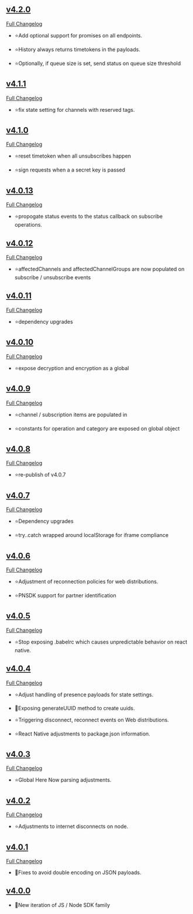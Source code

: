 
## [v4.2.0](https://github.com/pubnub/javascript/tree/v4.2.0)


  [Full Changelog](https://github.com/pubnub/javascript/compare/v4.1.1...v4.2.0)


- ⭐Add optional support for promises on all endpoints.



- ⭐History always returns timetokens in the payloads.



- ⭐Optionally, if queue size is set, send status on queue size threshold



## [v4.1.1](https://github.com/pubnub/javascript/tree/v4.1.1)


  [Full Changelog](https://github.com/pubnub/javascript/compare/v4.1.0...v4.1.1)


- ⭐fix state setting for channels with reserved tags.



## [v4.1.0](https://github.com/pubnub/javascript/tree/v4.1.0)


  [Full Changelog](https://github.com/pubnub/javascript/compare/v4.0.13...v4.1.0)


- ⭐reset timetoken when all unsubscribes happen



- ⭐sign requests when a a secret key is passed



## [v4.0.13](https://github.com/pubnub/javascript/tree/v4.0.13)


  [Full Changelog](https://github.com/pubnub/javascript/compare/v4.0.12...v4.0.13)


- ⭐propogate status events to the status callback on subscribe operations.



## [v4.0.12](https://github.com/pubnub/javascript/tree/v4.0.12)


  [Full Changelog](https://github.com/pubnub/javascript/compare/v4.0.11...v4.0.12)


- ⭐affectedChannels and affectedChannelGroups are now populated on subscribe / unsubscribe events



## [v4.0.11](https://github.com/pubnub/javascript/tree/v4.0.11)


  [Full Changelog](https://github.com/pubnub/javascript/compare/v4.0.10...v4.0.11)


- ⭐dependency upgrades



## [v4.0.10](https://github.com/pubnub/javascript/tree/v4.0.10)


  [Full Changelog](https://github.com/pubnub/javascript/compare/v4.0.9...v4.0.10)


- ⭐expose decryption and encryption as a global



## [v4.0.9](https://github.com/pubnub/javascript/tree/v4.0.9)


  [Full Changelog](https://github.com/pubnub/javascript/compare/v4.0.8...v4.0.9)


- ⭐channel / subscription items are populated in



- ⭐constants for operation and category are exposed on global object



## [v4.0.8](https://github.com/pubnub/javascript/tree/v4.0.8)


  [Full Changelog](https://github.com/pubnub/javascript/compare/v4.0.7...v4.0.8)


- ⭐re-publish of v4.0.7



## [v4.0.7](https://github.com/pubnub/javascript/tree/v4.0.7)


  [Full Changelog](https://github.com/pubnub/javascript/compare/v4.0.6...v4.0.7)


- ⭐Dependency upgrades



- ⭐try..catch wrapped around localStorage for iframe compliance



## [v4.0.6](https://github.com/pubnub/javascript/tree/v4.0.6)


  [Full Changelog](https://github.com/pubnub/javascript/compare/v4.0.5...v4.0.6)


- ⭐Adjustment of reconnection policies for web distributions.



- ⭐PNSDK support for partner identification



## [v4.0.5](https://github.com/pubnub/javascript/tree/v4.0.5)


  [Full Changelog](https://github.com/pubnub/javascript/compare/v4.0.4...v4.0.5)


- ⭐Stop exposing .babelrc which causes unpredictable behavior on react native.



## [v4.0.4](https://github.com/pubnub/javascript/tree/v4.0.4)


  [Full Changelog](https://github.com/pubnub/javascript/compare/v4.0.3...v4.0.4)


- ⭐Adjust handling of presence payloads for state settings.


- 🌟Exposing generateUUID method to create uuids.




- ⭐Triggering disconnect, reconnect events on Web distributions.



- ⭐React Native adjustments to package.json information.



## [v4.0.3](https://github.com/pubnub/javascript/tree/v4.0.3)


  [Full Changelog](https://github.com/pubnub/javascript/compare/v4.0.2...v4.0.3)


- ⭐Global Here Now parsing adjustments.



## [v4.0.2](https://github.com/pubnub/javascript/tree/v4.0.2)


  [Full Changelog](https://github.com/pubnub/javascript/compare/v4.0.1...v4.0.2)


- ⭐Adjustments to internet disconnects on node.



## [v4.0.1](https://github.com/pubnub/javascript/tree/v4.0.1)


  [Full Changelog](https://github.com/pubnub/javascript/compare/v4.0.0...v4.0.1)



- 🐛Fixes to avoid double encoding on JSON payloads.


## [v4.0.0](https://github.com/pubnub/javascript/tree/v4.0.0)



- 🌟New iteration of JS / Node SDK family



